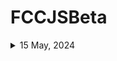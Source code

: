 # FCCJSBeta
<details>
  <summary>15 May, 2024</summary>
  
 ### Pyramid Generator
 **Thoughts** - Okay, I felt this, a bit more complicated compared to Legacy Javascript introduction tutorial. For... of loop was used, and .repeat() method was used. It is'nt making sense immediately.
  
</details>
